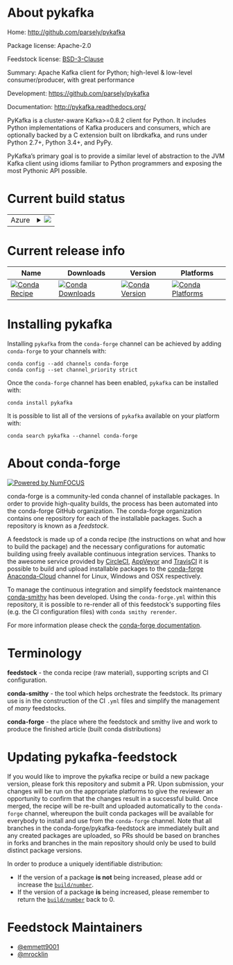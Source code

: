 About pykafka
=============

Home: http://github.com/parsely/pykafka

Package license: Apache-2.0

Feedstock license: [BSD-3-Clause](https://github.com/conda-forge/pykafka-feedstock/blob/master/LICENSE.txt)

Summary: Apache Kafka client for Python; high-level & low-level consumer/producer, with great performance

Development: https://github.com/parsely/pykafka

Documentation: http://pykafka.readthedocs.org/

PyKafka is a cluster-aware Kafka>=0.8.2 client for Python. It includes
Python implementations of Kafka producers and consumers, which are
optionally backed by a C extension built on librdkafka, and runs under
Python 2.7+, Python 3.4+, and PyPy.

PyKafka’s primary goal is to provide a similar level of abstraction to
the JVM Kafka client using idioms familiar to Python programmers and
exposing the most Pythonic API possible.


Current build status
====================


<table>
    
  <tr>
    <td>Azure</td>
    <td>
      <details>
        <summary>
          <a href="https://dev.azure.com/conda-forge/feedstock-builds/_build/latest?definitionId=883&branchName=master">
            <img src="https://dev.azure.com/conda-forge/feedstock-builds/_apis/build/status/pykafka-feedstock?branchName=master">
          </a>
        </summary>
        <table>
          <thead><tr><th>Variant</th><th>Status</th></tr></thead>
          <tbody><tr>
              <td>linux_64_python3.10.____cpython</td>
              <td>
                <a href="https://dev.azure.com/conda-forge/feedstock-builds/_build/latest?definitionId=883&branchName=master">
                  <img src="https://dev.azure.com/conda-forge/feedstock-builds/_apis/build/status/pykafka-feedstock?branchName=master&jobName=linux&configuration=linux_64_python3.10.____cpython" alt="variant">
                </a>
              </td>
            </tr><tr>
              <td>linux_64_python3.7.____cpython</td>
              <td>
                <a href="https://dev.azure.com/conda-forge/feedstock-builds/_build/latest?definitionId=883&branchName=master">
                  <img src="https://dev.azure.com/conda-forge/feedstock-builds/_apis/build/status/pykafka-feedstock?branchName=master&jobName=linux&configuration=linux_64_python3.7.____cpython" alt="variant">
                </a>
              </td>
            </tr><tr>
              <td>linux_64_python3.8.____cpython</td>
              <td>
                <a href="https://dev.azure.com/conda-forge/feedstock-builds/_build/latest?definitionId=883&branchName=master">
                  <img src="https://dev.azure.com/conda-forge/feedstock-builds/_apis/build/status/pykafka-feedstock?branchName=master&jobName=linux&configuration=linux_64_python3.8.____cpython" alt="variant">
                </a>
              </td>
            </tr><tr>
              <td>linux_64_python3.9.____cpython</td>
              <td>
                <a href="https://dev.azure.com/conda-forge/feedstock-builds/_build/latest?definitionId=883&branchName=master">
                  <img src="https://dev.azure.com/conda-forge/feedstock-builds/_apis/build/status/pykafka-feedstock?branchName=master&jobName=linux&configuration=linux_64_python3.9.____cpython" alt="variant">
                </a>
              </td>
            </tr><tr>
              <td>osx_64_python3.10.____cpython</td>
              <td>
                <a href="https://dev.azure.com/conda-forge/feedstock-builds/_build/latest?definitionId=883&branchName=master">
                  <img src="https://dev.azure.com/conda-forge/feedstock-builds/_apis/build/status/pykafka-feedstock?branchName=master&jobName=osx&configuration=osx_64_python3.10.____cpython" alt="variant">
                </a>
              </td>
            </tr><tr>
              <td>osx_64_python3.7.____cpython</td>
              <td>
                <a href="https://dev.azure.com/conda-forge/feedstock-builds/_build/latest?definitionId=883&branchName=master">
                  <img src="https://dev.azure.com/conda-forge/feedstock-builds/_apis/build/status/pykafka-feedstock?branchName=master&jobName=osx&configuration=osx_64_python3.7.____cpython" alt="variant">
                </a>
              </td>
            </tr><tr>
              <td>osx_64_python3.8.____cpython</td>
              <td>
                <a href="https://dev.azure.com/conda-forge/feedstock-builds/_build/latest?definitionId=883&branchName=master">
                  <img src="https://dev.azure.com/conda-forge/feedstock-builds/_apis/build/status/pykafka-feedstock?branchName=master&jobName=osx&configuration=osx_64_python3.8.____cpython" alt="variant">
                </a>
              </td>
            </tr><tr>
              <td>osx_64_python3.9.____cpython</td>
              <td>
                <a href="https://dev.azure.com/conda-forge/feedstock-builds/_build/latest?definitionId=883&branchName=master">
                  <img src="https://dev.azure.com/conda-forge/feedstock-builds/_apis/build/status/pykafka-feedstock?branchName=master&jobName=osx&configuration=osx_64_python3.9.____cpython" alt="variant">
                </a>
              </td>
            </tr><tr>
              <td>win_64_python3.10.____cpython</td>
              <td>
                <a href="https://dev.azure.com/conda-forge/feedstock-builds/_build/latest?definitionId=883&branchName=master">
                  <img src="https://dev.azure.com/conda-forge/feedstock-builds/_apis/build/status/pykafka-feedstock?branchName=master&jobName=win&configuration=win_64_python3.10.____cpython" alt="variant">
                </a>
              </td>
            </tr><tr>
              <td>win_64_python3.7.____cpython</td>
              <td>
                <a href="https://dev.azure.com/conda-forge/feedstock-builds/_build/latest?definitionId=883&branchName=master">
                  <img src="https://dev.azure.com/conda-forge/feedstock-builds/_apis/build/status/pykafka-feedstock?branchName=master&jobName=win&configuration=win_64_python3.7.____cpython" alt="variant">
                </a>
              </td>
            </tr><tr>
              <td>win_64_python3.8.____cpython</td>
              <td>
                <a href="https://dev.azure.com/conda-forge/feedstock-builds/_build/latest?definitionId=883&branchName=master">
                  <img src="https://dev.azure.com/conda-forge/feedstock-builds/_apis/build/status/pykafka-feedstock?branchName=master&jobName=win&configuration=win_64_python3.8.____cpython" alt="variant">
                </a>
              </td>
            </tr><tr>
              <td>win_64_python3.9.____cpython</td>
              <td>
                <a href="https://dev.azure.com/conda-forge/feedstock-builds/_build/latest?definitionId=883&branchName=master">
                  <img src="https://dev.azure.com/conda-forge/feedstock-builds/_apis/build/status/pykafka-feedstock?branchName=master&jobName=win&configuration=win_64_python3.9.____cpython" alt="variant">
                </a>
              </td>
            </tr>
          </tbody>
        </table>
      </details>
    </td>
  </tr>
</table>

Current release info
====================

| Name | Downloads | Version | Platforms |
| --- | --- | --- | --- |
| [![Conda Recipe](https://img.shields.io/badge/recipe-pykafka-green.svg)](https://anaconda.org/conda-forge/pykafka) | [![Conda Downloads](https://img.shields.io/conda/dn/conda-forge/pykafka.svg)](https://anaconda.org/conda-forge/pykafka) | [![Conda Version](https://img.shields.io/conda/vn/conda-forge/pykafka.svg)](https://anaconda.org/conda-forge/pykafka) | [![Conda Platforms](https://img.shields.io/conda/pn/conda-forge/pykafka.svg)](https://anaconda.org/conda-forge/pykafka) |

Installing pykafka
==================

Installing `pykafka` from the `conda-forge` channel can be achieved by adding `conda-forge` to your channels with:

```
conda config --add channels conda-forge
conda config --set channel_priority strict
```

Once the `conda-forge` channel has been enabled, `pykafka` can be installed with:

```
conda install pykafka
```

It is possible to list all of the versions of `pykafka` available on your platform with:

```
conda search pykafka --channel conda-forge
```


About conda-forge
=================

[![Powered by
NumFOCUS](https://img.shields.io/badge/powered%20by-NumFOCUS-orange.svg?style=flat&colorA=E1523D&colorB=007D8A)](https://numfocus.org)

conda-forge is a community-led conda channel of installable packages.
In order to provide high-quality builds, the process has been automated into the
conda-forge GitHub organization. The conda-forge organization contains one repository
for each of the installable packages. Such a repository is known as a *feedstock*.

A feedstock is made up of a conda recipe (the instructions on what and how to build
the package) and the necessary configurations for automatic building using freely
available continuous integration services. Thanks to the awesome service provided by
[CircleCI](https://circleci.com/), [AppVeyor](https://www.appveyor.com/)
and [TravisCI](https://travis-ci.com/) it is possible to build and upload installable
packages to the [conda-forge](https://anaconda.org/conda-forge)
[Anaconda-Cloud](https://anaconda.org/) channel for Linux, Windows and OSX respectively.

To manage the continuous integration and simplify feedstock maintenance
[conda-smithy](https://github.com/conda-forge/conda-smithy) has been developed.
Using the ``conda-forge.yml`` within this repository, it is possible to re-render all of
this feedstock's supporting files (e.g. the CI configuration files) with ``conda smithy rerender``.

For more information please check the [conda-forge documentation](https://conda-forge.org/docs/).

Terminology
===========

**feedstock** - the conda recipe (raw material), supporting scripts and CI configuration.

**conda-smithy** - the tool which helps orchestrate the feedstock.
                   Its primary use is in the construction of the CI ``.yml`` files
                   and simplify the management of *many* feedstocks.

**conda-forge** - the place where the feedstock and smithy live and work to
                  produce the finished article (built conda distributions)


Updating pykafka-feedstock
==========================

If you would like to improve the pykafka recipe or build a new
package version, please fork this repository and submit a PR. Upon submission,
your changes will be run on the appropriate platforms to give the reviewer an
opportunity to confirm that the changes result in a successful build. Once
merged, the recipe will be re-built and uploaded automatically to the
`conda-forge` channel, whereupon the built conda packages will be available for
everybody to install and use from the `conda-forge` channel.
Note that all branches in the conda-forge/pykafka-feedstock are
immediately built and any created packages are uploaded, so PRs should be based
on branches in forks and branches in the main repository should only be used to
build distinct package versions.

In order to produce a uniquely identifiable distribution:
 * If the version of a package **is not** being increased, please add or increase
   the [``build/number``](https://docs.conda.io/projects/conda-build/en/latest/resources/define-metadata.html#build-number-and-string).
 * If the version of a package **is** being increased, please remember to return
   the [``build/number``](https://docs.conda.io/projects/conda-build/en/latest/resources/define-metadata.html#build-number-and-string)
   back to 0.

Feedstock Maintainers
=====================

* [@emmett9001](https://github.com/emmett9001/)
* [@mrocklin](https://github.com/mrocklin/)

